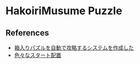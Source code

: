 # HakoiriMusume Puzzle

## References

* [箱入りパズルを自動で攻略するシステムを作成した](https://qiita.com/mimic-asy/items/bfb5134968223685884d)
* [色々なスタート配置](https://item.rakuten.co.jp/lifeselect/lst02179/)

